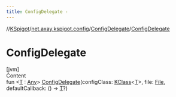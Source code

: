 ```yaml
---
title: ConfigDelegate -
---
```

//[KSpigot](../../index.md)/[net.axay.kspigot.config](../index.md)/[ConfigDelegate](index.md)/[ConfigDelegate](-config-delegate.md)



# ConfigDelegate  
[jvm]  
Content  
fun <[T](index.md) : [Any](https://kotlinlang.org/api/latest/jvm/stdlib/kotlin/-any/index.html)> [ConfigDelegate](-config-delegate.md)(configClass: [KClass](https://kotlinlang.org/api/latest/jvm/stdlib/kotlin.reflect/-k-class/index.html)<[T](index.md)>, file: [File](https://docs.oracle.com/javase/8/docs/api/java/io/File.html), defaultCallback: () -> [T](index.md)?)  



